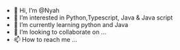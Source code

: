 - 👋 Hi, I’m @Nyah
- 👀 I’m interested in Python,Typescript, Java & Java script
- 🌱 I’m currently learning python and Java
- 💞️ I’m looking to collaborate on ...
- 📫 How to reach me ...

<!---
Ellieza/Ellieza is a ✨ special ✨ repository because its `README.md` (this file) appears on your GitHub profile.
You can click the Preview link to take a look at your changes.
--->
